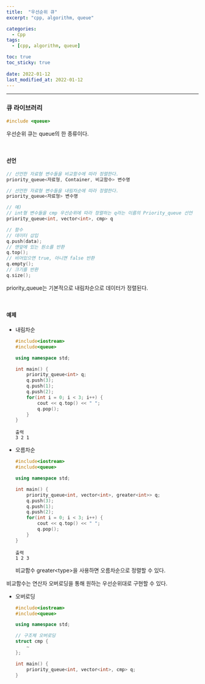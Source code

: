 ```yaml
---
title:  "우선순위 큐"
excerpt: "cpp, algorithm, queue"

categories:
  - Cpp
tags:
  - [cpp, algorithm, queue]

toc: true
toc_sticky: true
 
date: 2022-01-12
last_modified_at: 2022-01-12
---  
```


***

### 큐 라이브러리

```cpp
#include <queue>
```

우선순위 큐는 queue의 한 종류이다.  

<br>

#### 선언

```cpp
// 선언한 자료형 변수들을 비교함수에 따라 정렬한다. 
priority_queue<자료형, Container, 비교함수> 변수명

// 선언한 자료형 변수들을 내림차순에 따라 정렬한다. 
priority_queue<자료형> 변수명

// 예)
// int형 변수들을 cmp 우선순위에 따라 정렬하는 q라는 이름의 Priority_queue 선언
priority_queue<int, vector<int>, cmp> q

// 함수
// 데이터 삽입
q.push(data);
// 맨앞에 있는 원소를 반환
q.top();
// 비어있으면 true, 아니면 false 반환
q.empty();
// 크기를 반환
q.size();
```

priority_queue는 기본적으로 내림차순으로 데이터가 정렬된다. 

<br>

#### 예제

* 내림차순

	```cpp
	#include<iostream>
	#include<queue>

	using namespace std;

	int main() {
		priority_queue<int> q;
		q.push(3);
		q.push(1);
		q.push(2);
		for(int i = 0; i < 3; i++) {
			cout << q.top() << " ";
			q.pop();
		}
	}
	```

	```
	출력
	3 2 1
	```

* 오름차순

	```cpp
	#include<iostream>
	#include<queue>

	using namespace std;

	int main() {
		priority_queue<int, vector<int>, greater<int>> q;
		q.push(3);
		q.push(1);
		q.push(2);
		for(int i = 0; i < 3; i++) {
			cout << q.top() << " ";
			q.pop();
		}
	}
	```

	```
	출력
	1 2 3
	```

	비교함수 greater\<type\>을 사용하면 오름차순으로 정렬할 수 있다.  

비교함수는 연산자 오버로딩을 통해 원하는 우선순위대로 구현할 수 있다.  

* 오버로딩

	```cpp
	#include<iostream>
	#include<queue>

	using namespace std;

	// 구조체 오버로딩
	struct cmp {
		~
	};

	int main() {
		priority_queue<int, vector<int>, cmp> q;
	}
	```


